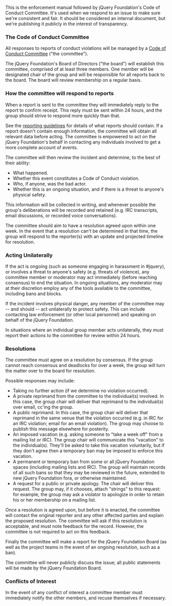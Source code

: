 <script>{
	"title": "jQuery Foundation Code of Conduct - Enforcement Manual",
	"pageTemplate": "page-conduct.php"
}</script>

This is the enforcement manual followed by jQuery Foundation's Code of Conduct Committee. It's used when we respond to an issue to make sure we're consistent and fair. It should be considered an internal document, but we're publishing it publicly in the interest of transparency.

### The Code of Conduct Committee

All responses to reports of conduct violations will be managed by a [Code of Conduct Committee](https://jquery.org/conduct/committee/) ("the committee").

The jQuery Foundation's Board of Directors ("the board") will establish this committee, comprised of at least three members. One member will be designated chair of the group and will be responsible for all reports back to the board. The board will review membership on a regular basis.

### How the committee will respond to reports

When a report is sent to the committee they will immediately reply to the report to confirm receipt. This reply must be sent within 24 hours, and the group should strive to respond more quickly than that.

See the [reporting guidelines](https://jquery.org/conduct/reporting/) for details of what reports should contain. If a report doesn't contain enough information, the committee will obtain all relevant data before acting. The committee is empowered to act on the jQuery Foundation's behalf in contacting any individuals involved to get a more complete account of events.

The committee will then review the incident and determine, to the best of their ability:

*   What happened.
*   Whether this event constitutes a Code of Conduct violation.
*   Who, if anyone, was the bad actor.
*   Whether this is an ongoing situation, and if there is a threat to anyone's physical safety.

This information will be collected in writing, and whenever possible the group's deliberations will be recorded and retained (e.g. IRC transcripts, email discussions, or recorded voice conversations).

The committee should aim to have a resolution agreed upon within one week. In the event that a resolution can't be determined in that time, the group will respond to the reporter(s) with an update and projected timeline for resolution.

### Acting Unilaterally

If the act is ongoing (such as someone engaging in harassment in #jquery), or involves a threat to anyone's safety (e.g. threats of violence), any committee member or moderator may act immediately (before reaching consensus) to end the situation. In ongoing situations, any moderator may at their discretion employ any of the tools available to the committee, including bans and blocks.

If the incident involves physical danger, any member of the committee may -- and should -- act unilaterally to protect safety. This can include contacting law enforcement (or other local personnel) and speaking on behalf of the jQuery Foundation.

In situations where an individual group member acts unilaterally, they must report their actions to the committee for review within 24 hours.

### Resolutions

The committee must agree on a resolution by consensus. If the group cannot reach consensus and deadlocks for over a week, the group will turn the matter over to the board for resolution.

Possible responses may include:

*   Taking no further action (if we determine no violation occurred).
*   A private reprimand from the committee to the individual(s) involved. In this case, the group chair will deliver that reprimand to the individual(s) over email, cc'ing the group.
*   A public reprimand. In this case, the group chair will deliver that reprimand in the same venue that the violation occurred (e.g. in IRC for an IRC violation; email for an email violation). The group may choose to publish this message elsewhere for posterity.
*   An imposed vacation (e.g. asking someone to "take a week off" from a mailing list or IRC). The group chair will communicate this "vacation" to the individual(s). They'll be asked to take this vacation voluntarily, but if they don't agree then a temporary ban may be imposed to enforce this vacation.
*   A permanent or temporary ban from some or all jQuery Foundation spaces (including mailing lists and IRC). The group will maintain records of all such bans so that they may be reviewed in the future, extended to new jQuery Foundation fora, or otherwise maintained.
*   A request for a public or private apology. The chair will deliver this request. The group may, if it chooses, attach "strings" to this request: for example, the group may ask a violator to apologize in order to retain his or her membership on a mailing list.

Once a resolution is agreed upon, but before it is enacted, the committee will contact the original reporter and any other affected parties and explain the proposed resolution. The committee will ask if this resolution is acceptable, and must note feedback for the record. However, the committee is not required to act on this feedback.

Finally the committee will make a report for the jQuery Foundation Board (as well as the project teams in the event of an ongoing resolution, such as a ban).

The committee will never publicly discuss the issue; all public statements will be made by the jQuery Foundation Board.

### Conflicts of Interest

In the event of any conflict of interest a committee member must immediately notify the other members, and recuse themselves if necessary.
